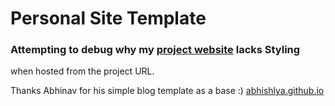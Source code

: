 # Personal Site Template
### Attempting to debug why my [project website](anoojpatel.github.io/anooj-dev-website) lacks Styling
when hosted from the project URL.

Thanks Abhinav for his simple blog template as a base :)
[abhishlya.github.io](https://abhishalya.github.io)

